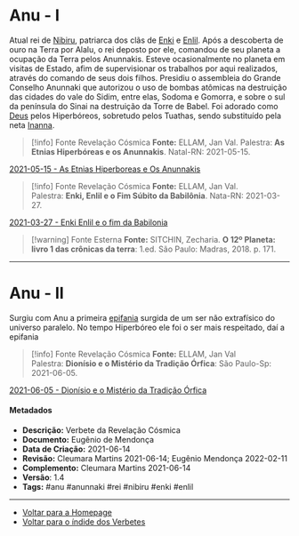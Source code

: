 # Anu - I

Atual rei de [Nibiru](Nibiru.md), patriarca dos clãs de [Enki](Enki.md) e [Enlil](Enlil.md). Após a descoberta de ouro na Terra por Alalu, o rei deposto por ele, comandou de seu planeta a ocupação da Terra pelos Anunnakis. Esteve ocasionalmente no planeta em visitas de Estado, afim de supervisionar os trabalhos por aqui realizados, através do comando de seus dois filhos. Presidiu o assembleia do Grande Conselho Anunnaki que autorizou o uso de bombas atômicas na destruição das cidades do vale do Sidim, entre elas, Sodoma e Gomorra, e sobre o sul da península do Sinai na destruição da Torre de Babel. Foi adorado como [Deus](Deus.md) pelos Hiperbóreos, sobretudo pelos Tuathas, sendo substituído pela neta [Inanna](Inanna.md).

> [!info] Fonte Revelação Cósmica
> **Fonte:** ELLAM, Jan Val. Palestra: **As Etnias Hiperbóreas e os Anunnakis**. Natal-RN: 2021-05-15.

[2021-05-15 - As Etnias Hiperboreas e Os Anunnakis](Árvore%20do%20Conhecimento/Fichas/Grupo%20II%20-%20Temática%20Extreterrestre/2021-05-15%20-%20As%20Etnias%20Hiperboreas%20e%20Os%20Anunnakis.md)

> [!info] Fonte Revelação Cósmica
> **Fonte:** ELLAM, Jan Val. Palestra: **Enki, Enlil e o Fim Súbito da Babilônia**. Nata-RN: 2021-03-27.

[2021-03-27 - Enki Enlil e o fim da Babilonia](2021-03-27%20-%20Enki%20Enlil%20e%20o%20fim%20da%20Babilonia.md)

> [!warning] Fonte Esterna
> **Fonte:** SITCHIN, Zecharia. **O 12º Planeta: livro 1 das crônicas da terra**: 1.ed. São Paulo: Madras, 2018. p. 171.

---
# Anu - II

Surgiu com Anu a primeira [epifania](Epifania.md) surgida de um ser não extrafísico do universo paralelo. No tempo Hiperbóreo ele foi o ser mais respeitado, daí a epifania

> [!info] Fonte Revelação Cósmica
> **Fonte:** ELLAM, Jan Val Palestra: **Dionísio e o Mistério da Tradição Órfica**: São Paulo-Sp: 2021-06-05.

[2021-06-05 - Dionísio e o Mistério da Tradição Órfica](2021-06-05%20-%20Dionísio%20e%20o%20Mistério%20da%20Tradição%20Órfica.md)

#### Metadados

-   **Descrição:** Verbete da Revelação Cósmica
-   **Documento:** Eugênio de Mendonça
-   **Data de Criação:** 2021-06-14
-   **Revisão:** Cleumara Martins 2021-06-14; Eugênio Mendonça 2022-02-11
-   **Complemento:** Cleumara Martins 2021-06-14
-   **Versão**: 1.4
-   **Tags:** #anu #anunnaki #rei #nibiru #enki #enlil

---
- [Voltar para a Homepage](Homepage.canvas)
- [Voltar para o índide dos Verbetes](ÍNDIDE%20GERAL%20DOS%20VERBETES.canvas)


